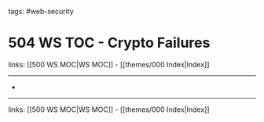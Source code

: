 tags: #web-security

# 504 WS TOC - Crypto Failures

links: [[500 WS MOC|WS MOC]] - [[themes/000 Index|Index]]

---

* 

---
links: [[500 WS MOC|WS MOC]] - [[themes/000 Index|Index]]